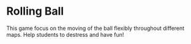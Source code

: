 # Rolling Ball

This game focus on the moving of the ball flexibly throughout different maps. Help students to destress and have fun!
